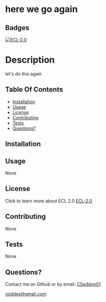 
  #  here we go again 
  
  ## Badges

  [![ECL-2.0](https://img.shields.io/badge/License-ECL--2.0-lightgrey.svg)](https://opensource.org/licenses/ECL-2.0)
  
  #  Description

   let's do this again

  ## Table Of Contents
  * [Installation](#installation)
  * [Usage](#usage)
  * [License](#license)
  * [Contributing](#contributing)
  * [Tests](#tests)
  * [Questions?](#questions)


  ## Installation

  

  ## Usage

  None

  ## License

 Click to learn more about ECL 2.0
 [ECL-2.0](https://opensource.org/licenses/ECL-2.0)

  ## Contributing

  None

  ## Tests

  None

  ## Questions?

  Contact me on Github or by email:
  [CSeddon01](https://github.com/CSeddon01/)

  noddes@gmail.com


